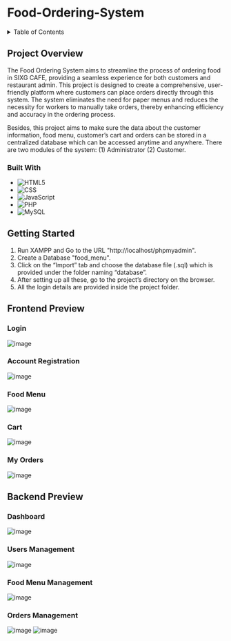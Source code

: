 # Food-Ordering-System

<!-- TABLE OF CONTENTS -->
<details>
  <summary>Table of Contents</summary>
  <ol>
    <li>
      <a href="#project-overview">Project Overview</a>
      <ul>
        <li><a href="#built-with">Built With</a></li>
      </ul>
    </li>
    <li>
      <a href="#getting-started">Getting Started</a>
    <li>
      <a href="#frontend-preview">Frontend Preview</a>
      <ul>
        <li><a href="#login">Login</a></li>
        <li><a href="#account-registration">Account Registration</a></li>
        <li><a href="#food-menu">Food Menu</a></li>
        <li><a href="#cart">Cart/a></li>
        <li><a href="#my-orders">My Orders</a></li>
      </ul>
    </li>
    <li>
      <a href="#backend-preview">Backend Preview</a>
       <ul>
        <li><a href="#dashboard">Dashboard</a></li>
        <li><a href="#users-management">Users Management</a></li>
        <li><a href="#food-menu-management">Food Menu Management</a></li>
        <li><a href="#orders-management">Orders Management</a></li>
      </ul>
    </li>
  </ol>
</details>

## Project Overview

The Food Ordering System aims to streamline the process of ordering food in SIXG CAFE, providing a seamless experience for both customers and restaurant admin. This project is designed to create a comprehensive, user-friendly platform where customers can place orders directly through this system. The system eliminates the need for paper menus and reduces the necessity for workers to manually take orders, thereby enhancing efficiency and accuracy in the ordering process. 

Besides, this project aims to make sure the data about the customer information, food menu, customer’s cart and orders can be stored in a centralized database which can be accessed anytime and anywhere. There are two modules of the system: (1) Administrator (2) Customer.

### Built With

* ![HTML5](https://img.shields.io/badge/html5-%23E34F26.svg?style=for-the-badge&logo=html5&logoColor=white)
* ![CSS](https://img.shields.io/badge/css-%231572B6.svg?style=for-the-badge&logo=css3&logoColor=white)
* ![JavaScript](https://img.shields.io/badge/javascript-%23323330.svg?style=for-the-badge&logo=javascript&logoColor=%23F7DF1E)
* ![PHP](https://img.shields.io/badge/php-%23777BB4.svg?style=for-the-badge&logo=php&logoColor=white)
* ![MySQL](https://img.shields.io/badge/mysql-4479A1.svg?style=for-the-badge&logo=mysql&logoColor=white)


## Getting Started
1. Run XAMPP and Go to the URL "http://localhost/phpmyadmin".
2. Create a Database "food_menu".
3. Click on the “Import” tab and choose the database file (.sql) which is provided under the folder naming “database”.
4. After setting up all these, go to the project’s directory on the browser.
5. All the login details are provided inside the project folder.

## Frontend Preview

### Login
![image](https://github.com/user-attachments/assets/2859d604-09f7-4ebc-b58a-845c484c72e0)

### Account Registration
![image](https://github.com/user-attachments/assets/0ccadad6-38f5-42b5-b1af-7602618cc396)

### Food Menu
![image](https://github.com/user-attachments/assets/e17c91d8-9f59-4afd-8f94-c5b74d228a77)

### Cart
![image](https://github.com/user-attachments/assets/7d231420-6210-43d6-9dc5-43b61ee011c9)

### My Orders
![image](https://github.com/user-attachments/assets/cdd82d2f-031f-4ada-ba84-7d0a1c67b9fa)

## Backend Preview

### Dashboard

![image](https://github.com/user-attachments/assets/1d57a697-55ee-4cd7-97e2-83246b21246d)

### Users Management

![image](https://github.com/user-attachments/assets/229890c2-b05b-41d7-8180-e85c973fe996)

### Food Menu Management

![image](https://github.com/user-attachments/assets/9f918b19-7af1-42f3-80e8-dde40c44eb19)

### Orders Management
![image](https://github.com/user-attachments/assets/603909c2-9632-430c-aab9-f7d576f02b5b)
![image](https://github.com/user-attachments/assets/f2a79d7f-0f8c-45da-aa31-b2194b92a731)
